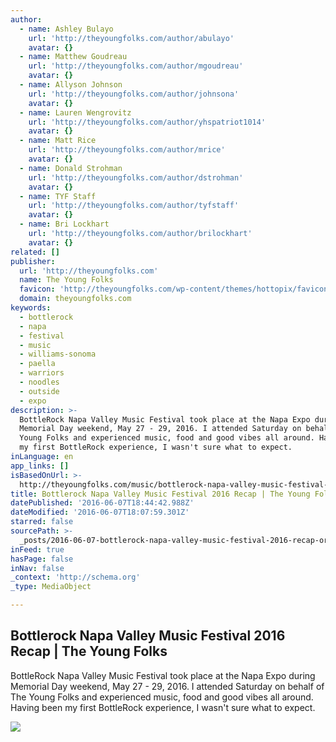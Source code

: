 ```yaml
---
author:
  - name: Ashley Bulayo
    url: 'http://theyoungfolks.com/author/abulayo'
    avatar: {}
  - name: Matthew Goudreau
    url: 'http://theyoungfolks.com/author/mgoudreau'
    avatar: {}
  - name: Allyson Johnson
    url: 'http://theyoungfolks.com/author/johnsona'
    avatar: {}
  - name: Lauren Wengrovitz
    url: 'http://theyoungfolks.com/author/yhspatriot1014'
    avatar: {}
  - name: Matt Rice
    url: 'http://theyoungfolks.com/author/mrice'
    avatar: {}
  - name: Donald Strohman
    url: 'http://theyoungfolks.com/author/dstrohman'
    avatar: {}
  - name: TYF Staff
    url: 'http://theyoungfolks.com/author/tyfstaff'
    avatar: {}
  - name: Bri Lockhart
    url: 'http://theyoungfolks.com/author/brilockhart'
    avatar: {}
related: []
publisher:
  url: 'http://theyoungfolks.com'
  name: The Young Folks
  favicon: 'http://theyoungfolks.com/wp-content/themes/hottopix/favicon.ico'
  domain: theyoungfolks.com
keywords:
  - bottlerock
  - napa
  - festival
  - music
  - williams-sonoma
  - paella
  - warriors
  - noodles
  - outside
  - expo
description: >-
  BottleRock Napa Valley Music Festival took place at the Napa Expo during
  Memorial Day weekend, May 27 - 29, 2016. I attended Saturday on behalf of The
  Young Folks and experienced music, food and good vibes all around. Having been
  my first BottleRock experience, I wasn't sure what to expect.
inLanguage: en
app_links: []
isBasedOnUrl: >-
  http://theyoungfolks.com/music/bottlerock-napa-valley-music-festival-2016-recap/80061
title: Bottlerock Napa Valley Music Festival 2016 Recap | The Young Folks
datePublished: '2016-06-07T18:44:42.988Z'
dateModified: '2016-06-07T18:07:59.301Z'
starred: false
sourcePath: >-
  _posts/2016-06-07-bottlerock-napa-valley-music-festival-2016-recap-or-the-young.md
inFeed: true
hasPage: false
inNav: false
_context: 'http://schema.org'
_type: MediaObject

---
```

<article style=""><h1>Bottlerock Napa Valley Music Festival 2016 Recap | The Young Folks</h1><p>BottleRock Napa Valley Music Festival took place at the Napa Expo during Memorial Day weekend, May 27 - 29, 2016. I attended Saturday on behalf of The Young Folks and experienced music, food and good vibes all around. Having been my first BottleRock experience, I wasn't sure what to expect.</p><img src="http://i1.wp.com/theyoungfolks.com/wp-content/uploads/2016/06/IMG_3538.jpg?resize=620%2C414" /></article>